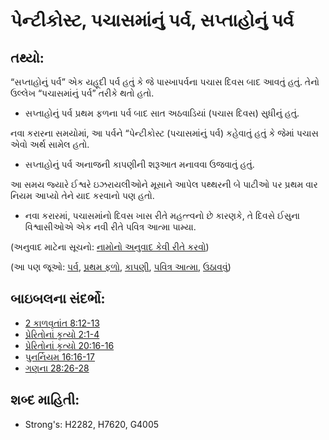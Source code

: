 # પેન્ટીકોસ્ટ, પચાસમાંનું પર્વ, સપ્તાહોનું પર્વ 

## તથ્યો: 

“સપ્તાહોનું પર્વ” એક યહૂદી પર્વ હતું કે જે પાસ્ખાપર્વના પચાસ દિવસ બાદ આવતું હતું.
તેનો ઉલ્લેખ “પચાસમાંનું પર્વ” તરીકે થતો હતો.

* સપ્તાહોનું પર્વ પ્રથમ ફળના પર્વ બાદ સાત અઠવાડિયાં (પચાસ દિવસ) સુધીનું હતું.

નવા કરારના સમયોમાં, આ પર્વને “પેન્ટીકોસ્ટ (પચાસમાંનું પર્વ) કહેવાતું હતું કે જેમાં પચાસ એવો અર્થ સામેલ હતો.

* સપ્તાહોનું પર્વ અનાજની કાપણીની શરૂઆત મનાવવા ઉજવાતું હતું.

આ સમય જ્યારે ઈશ્વરે ઇઝરાયલીઓને મૂસાને આપેલ પથ્થરની બે પાટીઓ પર પ્રથમ વાર નિયમ આપ્યો તેને યાદ કરવાનો પણ હતો.

* નવા કરારમાં, પચાસમાંનો દિવસ ખાસ રીતે મહત્ત્વનો છે કારણકે, તે દિવસે ઈસુના વિશ્વાસીઓએ એક નવી રીતે પવિત્ર આત્મા પામ્યા.

(અનુવાદ માટેના સૂચનો: [નામોનો અનુવાદ કેવી રીતે કરવો](rc://gu/ta/man/translate/translate-names))

(આ પણ જૂઓ: [પર્વ](../other/festival.md), [પ્રથમ ફળો](../other/firstfruit.md), [કાપણી](../other/harvest.md), [પવિત્ર આત્મા](../kt/holyspirit.md), [ઉઠાવવું](../other/raise.md))

## બાઇબલના સંદર્ભો: 

* [2 કાળવૃતાંત 8:12-13](rc://gu/tn/help/2ch/08/12)
* [પ્રેરિતોનાં કૃત્યો 2:1-4](rc://gu/tn/help/act/02/01)
* [પ્રેરિતોનાં કૃત્યો 20:16-16](rc://gu/tn/help/act/20/15)
* [પુનર્નિયમ 16:16-17](rc://gu/tn/help/deu/16/16)
* [ગણના 28:26-28](rc://gu/tn/help/num/28/26)

## શબ્દ માહિતી: 

* Strong's: H2282, H7620, G4005
